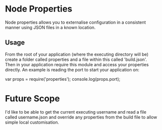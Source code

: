 # Node Properties

Node properties allows you to externalise configuration in a consistent manner using JSON files in a known location.  

## Usage

From the root of your application (where the executing directory will be) create a folder called properties and a file within this called 'build.json'.  Then in your application require this module and access your properties directly. An example is reading the port to start your application on:

  var props = require('properties');
  console.log(props.port); 

# Future Scope

I'd like to be able to get the current executing username and read a file called username.json and override any properties from the build file to allow simple local customisation.
